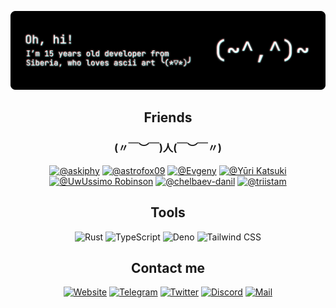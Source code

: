 <p align="center">
    <img src="./assets/ohhi.png" alt="Oh hi!">
</p>

<h2 align="center">Friends</h2>
<h3 align="center">(〃￣︶￣)人(￣︶￣〃)</h3>
<p align="center">
<a href="https://github.com/askiphy"><img src="https://img.shields.io/badge/-Sergey%20Fomchukov-000000?style=for-the-badge" alt="@askiphy"></a>
<a href="https://github.com/astrofox09"><img src="https://img.shields.io/badge/-astrofox09-000000?style=for-the-badge" alt="@astrofox09"></a>
<a href="https://github.com/itsLameni"><img src="https://img.shields.io/badge/-Evgeny-000000?style=for-the-badge" alt="@Evgeny"></a>
<a href="https://github.com/katsuki-yuri"><img src="https://img.shields.io/badge/-Yūri%20Katsuki-000000?style=for-the-badge" alt="@Yūri Katsuki"></a>
<a href="https://github.com/uwussimo"><img src="https://img.shields.io/badge/-UwUssimo%20Robinson-000000?style=for-the-badge" alt="@UwUssimo Robinson"></a>
<a href="https://github.com/chelbaev-danil"><img src="https://img.shields.io/badge/-chelbaev%20danil-000000?style=for-the-badge" alt="@chelbaev-danil"></a>
<a href="https://github.com/triistam"><img src="https://img.shields.io/badge/-Triistam-000000?style=for-the-badge" alt="@triistam"></a>
</p>

<h2 align="center">Tools</h2>
<p align="center">
<img src="https://img.shields.io/badge/-Rust-000000?style=for-the-badge&logo=Rust&logoColor=ffffff" alt="Rust">
<img src="https://img.shields.io/badge/-TypeScript-000000?style=for-the-badge&logo=TypeScript&logoColor=ffffff" alt="TypeScript">
<img src="https://img.shields.io/badge/-Deno-000000?style=for-the-badge&logo=Deno&logoColor=ffffff" alt="Deno">
<img src="https://img.shields.io/badge/-Tailwind%20CSS-000000?style=for-the-badge&logo=TailwindCSS&logoColor=ffffff" alt="Tailwind CSS">
</p>

<h2 align="center">Contact me</h2>
<p align="center">
<a href="https://tapni.su"><img src="https://img.shields.io/badge/-Tapni.su-000000?style=for-the-badge&logo=HTML5&logoColor=ffffff" alt="Website"></a>
<a href="https://tapni.su/telegram"><img src="https://img.shields.io/badge/-Telegram-000000?style=for-the-badge&logo=Telegram&logoColor=ffffff" alt="Telegram"></a>
<a href="https://tapni.su/twitter"><img src="https://img.shields.io/badge/-Twitter-000000?style=for-the-badge&logo=Twitter&logoColor=ffffff" alt="Twitter"></a>
<a href="https://tapni.su/discord"><img src="https://img.shields.io/badge/-Discord:%20tapnisu-000000?style=for-the-badge&logo=Discord&logoColor=ffffff" alt="Discord"></a>
<a href="https://tapni.su/email"><img src="https://img.shields.io/badge/-Mail-000000?style=for-the-badge&logo=gmail&logoColor=ffffff" alt="Mail"></a>
</p>

